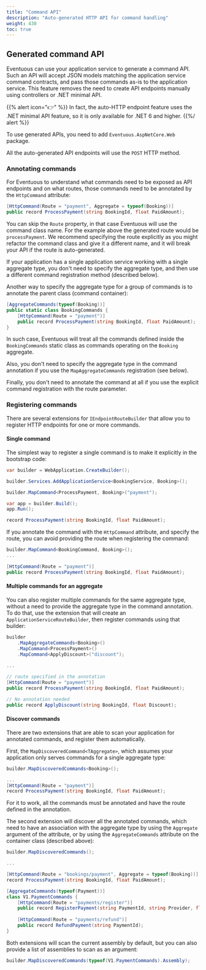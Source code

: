 ```yaml
---
title: "Command API"
description: "Auto-generated HTTP API for command handling"
weight: 430
toc: true
---
```


## Generated command API

Eventuous can use your application service to generate a command API. Such an API will accept JSON models matching the application service command contracts, and pass those commands as-is to the application service. This feature removes the need to create API endpoints manually using controllers or .NET minimal API. 

{{% alert icon="👉" %}}
In fact, the auto-HTTP endpoint feature uses the .NET minimal API feature, so it is only available for .NET 6 and higher.
{{%/ alert %}}

To use generated APIs, you need to add `Eventuous.AspNetCore.Web` package.

All the auto-generated API endpoints will use the `POST` HTTP method.

### Annotating commands

For Eventuous to understand what commands need to be exposed as API endpoints and on what routes, those commands need to be annotated by the `HttpCommand` attribute:

```csharp
[HttpCommand(Route = "payment", Aggregate = typeof(Booking))]
public record ProcessPayment(string BookingId, float PaidAmount);
```

You can skip the `Route` property, in that case Eventuous will use the command class name. For the example above the generated route would be `processPayment`. We recommend specifying the route explicitly as you might refactor the command class and give it a different name, and it will break your API if the route is auto-generated.

If your application has a single application service working with a single aggregate type, you don't need to specify the aggregate type, and then use a different command registration method (described below).

Another way to specify the aggregate type for a group of commands is to annotate the parent class (command container):

```csharp
[AggregateCommands(typeof(Booking))]
public static class BookingCommands {
    [HttpCommand(Route = "payment")]
    public record ProcessPayment(string BookingId, float PaidAmount);
}
```

In such case, Eventuous will treat all the commands defined inside the `BookingCommands` static class as commands operating on the `Booking` aggregate.

Also, you don't need to specify the aggregate type in the command annotation if you use the `MapAggregateCommands` registration (see below).

Finally, you don't need to annotate the command at all if you use the explicit command registration with the route parameter.

### Registering commands

There are several extensions for `IEndpointRouteBuilder` that allow you to register HTTP endpoints for one or more commands.

#### Single command

The simplest way to register a single command is to make it explicitly in the bootstrap code:

```csharp
var builder = WebApplication.CreateBuilder();

builder.Services.AddApplicationService<BookingService, Booking>();

builder.MapCommand<ProcessPayment, Booking>("payment");

var app = builder.Build();
app.Run();

record ProcessPayment(string BookingId, float PaidAmount);
```

If you annotate the command with the `HttpCommand` attribute, and specify the route, you can avoid providing the route when registering the command:

```csharp
builder.MapCommand<BookingCommand, Booking>();
...

[HttpCommand(Route = "payment")]
public record ProcessPayment(string BookingId, float PaidAmount);
```

#### Multiple commands for an aggregate

You can also register multiple commands for the same aggregate type, without a need to provide the aggregate type in the command annotation. To do that, use the extension that will create an `ApplicationServiceRouteBuilder`, then register commands using that builder:

```csharp
builder
    .MapAggregateCommands<Booking>()
    .MapCommand<ProcessPayment>()
    .MapCommand<ApplyDiscount>("discount");
    
...

// route specified in the annotation
[HttpCommand(Route = "payment")] 
public record ProcessPayment(string BookingId, float PaidAmount);

// No annotation needed
public record ApplyDiscount(string BookingId, float Discount);
```

#### Discover commands

There are two extensions that are able to scan your application for annotated commands, and register them automatically.

First, the `MapDiscoveredCommand<TAggregate>`, which assumes your application only serves commands for a single aggregate type:

```csharp
builder.MapDiscoveredCommands<Booking>();

...
[HttpCommand(Route = "payment")] 
record ProcessPayment(string BookingId, float PaidAmount);
```

For it to work, all the commands must be annotated and have the route defined in the annotation.

The second extension will discover all the annotated commands, which need to have an association with the aggregate type by using the `Aggregate` argument of the attribute, or by using the `AggregateCommands` attribute on the container class (described above):

```csharp
builder.MapDiscoveredCommands();

...

[HttpCommand(Route = "bookings/payment", Aggregate = typeof(Booking))] 
record ProcessPayment(string BookingId, float PaidAmount);

[AggregateCommands(typeof(Payment))]
class V1.PaymentCommands {
    [HttpCommand(Route = "payments/register")]
    public record RegisterPayment(string PaymentId, string Provider, float Amount);
    
    [HttpCommand(Route = "payments/refund")]
    public record RefundPayment(string PaymentId);
}
```

Both extensions will scan the current assembly by default, but you can also provide a list of assemblies to scan as an argument:

```csharp
builder.MapDiscoveredCommands(typeof(V1.PaymentCommands).Assembly);
```
